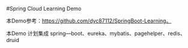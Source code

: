 #Spring Cloud Learning Demo

本Demo参考：https://github.com/dyc87112/SpringBoot-Learning。

本Demo 计划集成 spring—boot、eureka、mybatis、pagehelper、redis、druid

